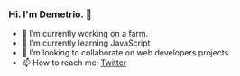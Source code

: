 ### Hi. I'm Demetrio.  👋

<!--
**DemetrioCN/DemetrioCN** is a ✨ _special_ ✨ repository because its `README.md` (this file) appears on your GitHub profile.
-->

- 🔭 I’m currently working on a farm.
- 🌱 I’m currently learning JavaScript
- 👯 I’m looking to collaborate on web developers projects.
- 📫 How to reach me: [Twitter](https://twitter.com/demetrio_cn)
